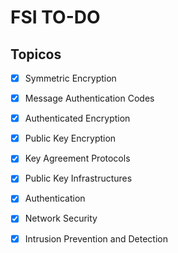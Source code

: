 # FSI TO-DO

## Topicos

- [x] Symmetric Encryption

- [x] Message Authentication Codes

- [x] Authenticated Encryption

- [x] Public Key Encryption

- [x] Key Agreement Protocols

- [x] Public Key Infrastructures

- [x] Authentication

- [x] Network Security

- [x] Intrusion Prevention and Detection
